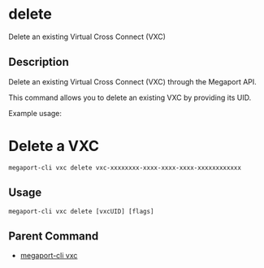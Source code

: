 # delete

Delete an existing Virtual Cross Connect (VXC)

## Description

Delete an existing Virtual Cross Connect (VXC) through the Megaport API.

This command allows you to delete an existing VXC by providing its UID.

Example usage:

# Delete a VXC
```
megaport-cli vxc delete vxc-xxxxxxxx-xxxx-xxxx-xxxx-xxxxxxxxxxxx
```



## Usage

```
megaport-cli vxc delete [vxcUID] [flags]
```



## Parent Command

* [megaport-cli vxc](megaport-cli_vxc.md)







